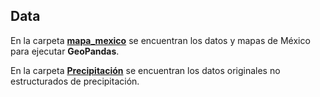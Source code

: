 ## Data

En la carpeta [**mapa_mexico**](mapa_mexico) se encuentran los datos y mapas de México para ejecutar **GeoPandas**.

En la carpeta [**Precipitación**](Precipitacion) se encuentran los datos originales no estructurados de precipitación.